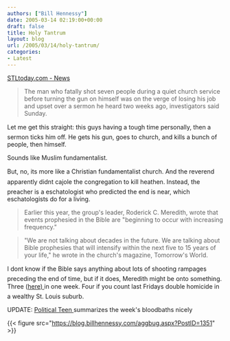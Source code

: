 ```yaml
---
authors: ["Bill Hennessy"]
date: 2005-03-14 02:19:00+00:00
draft: false
title: Holy Tantrum
layout: blog
url: /2005/03/14/holy-tantrum/
categories:
- Latest
---
```


[STLtoday.com - News](https://hosted.ap.org/dynamic/stories/H/HOTEL_SHOOTING?SITE=MOSTP&SECTION=US)




> 

> 
> The man who fatally shot seven people during a quiet church service before turning the gun on himself was on the verge of losing his job and upset over a sermon he heard two weeks ago, investigators said Sunday.
> 
> 




Let me get this straight: this guys having a tough time personally, then a sermon ticks him off. He gets his gun, goes to church, and kills a bunch of people, then himself.




Sounds like Muslim fundamentalist.




But, no, its more like a Christian fundamentalist church. And the reverend apparently didnt cajole the congregation to kill heathen. Instead, the preacher is a eschatologist who predicted the end is near, which eschatologists do for a living. 




> 

> 
> Earlier this year, the group's leader, Roderick C. Meredith, wrote that events prophesied in the Bible are "beginning to occur with increasing frequency."
> 
> 

> 
> "We are not talking about decades in the future. We are talking about Bible prophesies that will intensify within the next five to 15 years of your life," he wrote in the church's magazine, Tomorrow's World.
> 
> 




I dont know if the Bible says anything about lots of shooting rampages preceding the end of time, but if it does, Meredith might be onto something. Three ([here) ](https://michellemalkin.com/archives/001765.htm)in one week. Four if you count last Fridays double homicide in a wealthy St. Louis suburb.




UPDATE: [Political Teen ](https://www.thepoliticalteen.net/archives/2005/03/big_news_roundu.php)summarizes the week's bloodbaths nicely




{{< figure src="https://blog.billhennessy.com/aggbug.aspx?PostID=1351" >}}


